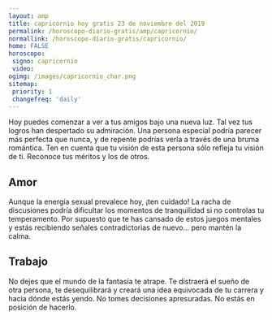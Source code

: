 ```yaml
---
layout: amp
title: capricornio hoy gratis 23 de noviembre del 2019 
permalink: /horoscopo-diario-gratis/amp/capricornio/
normallink: /horoscopo-diario-gratis/capricornio/
home: FALSE
horoscopo:
 signo: capricornio
 video:  
ogimg: /images/capricornio_char.png
sitemap:
 priority: 1
 changefreq: 'daily'
---
```



Hoy puedes comenzar a ver a tus amigos bajo una nueva luz. Tal vez tus logros han despertado su admiración. Una persona especial podría parecer más perfecta que nunca, y de repente podrías verla a través de una bruma romántica. Ten en cuenta que tu visión de esta persona sólo refleja tu visión de ti. Reconoce tus méritos y los de otros.

## Amor

Aunque la energía sexual prevalece hoy, ¡ten cuidado! La racha de discusiones podría dificultar los momentos de tranquilidad si no controlas tu temperamento. Por supuesto que te has cansado de estos juegos mentales y estás recibiendo señales contradictorias de nuevo... pero mantén la calma.

## Trabajo

No dejes que el mundo de la fantasía te atrape. Te distraerá el sueño de otra persona, te desequilibrará y creará una idea equivocada de tu carrera y hacia dónde estás yendo. No tomes decisiones apresuradas. No estás en posición de hacerlo.